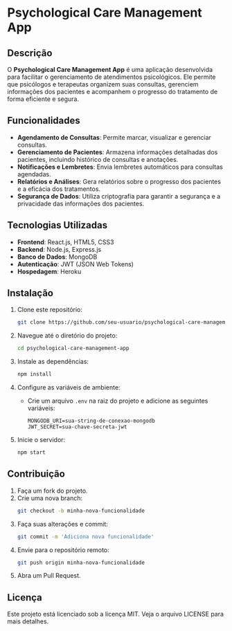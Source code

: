 # Psychological Care Management App

## Descrição

O **Psychological Care Management App** é uma aplicação desenvolvida para facilitar o gerenciamento de atendimentos psicológicos. Ele permite que psicólogos e terapeutas organizem suas consultas, gerenciem informações dos pacientes e acompanhem o progresso do tratamento de forma eficiente e segura.

## Funcionalidades

- **Agendamento de Consultas**: Permite marcar, visualizar e gerenciar consultas.
- **Gerenciamento de Pacientes**: Armazena informações detalhadas dos pacientes, incluindo histórico de consultas e anotações.
- **Notificações e Lembretes**: Envia lembretes automáticos para consultas agendadas.
- **Relatórios e Análises**: Gera relatórios sobre o progresso dos pacientes e a eficácia dos tratamentos.
- **Segurança de Dados**: Utiliza criptografia para garantir a segurança e a privacidade das informações dos pacientes.

## Tecnologias Utilizadas

- **Frontend**: React.js, HTML5, CSS3
- **Backend**: Node.js, Express.js
- **Banco de Dados**: MongoDB
- **Autenticação**: JWT (JSON Web Tokens)
- **Hospedagem**: Heroku

## Instalação

1. Clone este repositório:
    ```bash
    git clone https://github.com/seu-usuario/psychological-care-management-app.git
    ```
2. Navegue até o diretório do projeto:
    ```bash
    cd psychological-care-management-app
    ```
3. Instale as dependências:
    ```bash
    npm install
    ```
4. Configure as variáveis de ambiente:
    - Crie um arquivo `.env` na raiz do projeto e adicione as seguintes variáveis:
        ```env
        MONGODB_URI=sua-string-de-conexao-mongodb
        JWT_SECRET=sua-chave-secreta-jwt
        ```

5. Inicie o servidor:
    ```bash
    npm start
    ```

## Contribuição

1. Faça um fork do projeto.
2. Crie uma nova branch:
    ```bash
    git checkout -b minha-nova-funcionalidade
    ```
3. Faça suas alterações e commit:
    ```bash
    git commit -m 'Adiciona nova funcionalidade'
    ```
4. Envie para o repositório remoto:
    ```bash
    git push origin minha-nova-funcionalidade
    ```
5. Abra um Pull Request.

## Licença

Este projeto está licenciado sob a licença MIT. Veja o arquivo LICENSE para mais detalhes.
